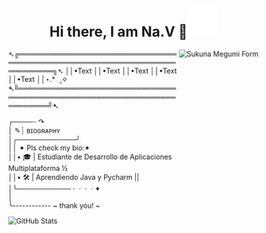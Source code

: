 <h1 align="center">Hi there, I am Na.V 👑<img src="https://github.com/Kathryn-Jie/Kathryn-Jie/blob/main/wave.gif" width="60px"/></h1>
  <img src="https://acortar.link/Z9vORw" alt="Sukuna Megumi Form" align="right" height="600px">
  
➴╔═══════════════════════════════════════════════════════════════════════════╗➴
││•Text
││•Text
││•Text
││•Text
││•Text
││⋆.*ೃ✧
➴╚══════════════════════════════════════════════════════════════════════════╝➴


╭────┈ ↷  
│           ✎┊ ʙɪᴏɢʀᴀᴘʜʏ  
│╭────────────╯  
││ ✦ Pls check my bio:✦  
││• 🎓 | Estudiante de Desarrollo de Aplicaciones Multiplataforma ½  
││• 🛠️ | Aprendiendo Java y Pycharm 
||
│╰─────────── ·﻿ ﻿ ﻿· ﻿ ·﻿ ﻿ ﻿· ﻿✦  
│  
╰------------ ~ thank you! ~  


![GitHub Stats](https://github-readme-stats.vercel.app/api?username=juanperez&show_icons=true&theme=radical)
